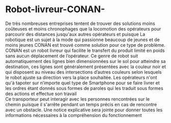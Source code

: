 # Robot-livreur-CONAN-
  De très nombreuses entreprises tentent de trouver des solutions moins coûteuses et moins chronophages que la locomotion des opérateurs pour parcourir des distances jusqu'aux autres opérateurs et puisque La robotique est un sujet à la mode qui passionne beaucoup de jeunes et de moins jeunes CONAN est trouvé comme solution pour ce type de problème.
  CONAN est un robot livreur qui facilite le transfert du produit limité en poids sans aucun déplacement de l’opérateur.
  Ce genre de robot suit automatiquement des lignes bien dimensionnées sur le sol pour atteindre sa destination, ces lignes sont généralement présentées avec la couleur noir et qui disposent au niveau des intersections d’autres couleurs selon lesquels le robot ajuste sa direction vers la place souhaitée.
  Les opérateurs n'ont qu'à tapoter sur n’importe quel type de Smartphone pour se faire livrer et les ordres étant donnés sous formes de paroles qui les traduit sous formes des actions et effectue son travail 	
  Ce transporteur peut interagir avec les personnes rencontrées sur le chemin puisque il s'arrête pendant un temps précis en cas de rencontre avec un obstacle.
  Une notice explicative sera jointe pour donner toutes les informations nécessaires à la compréhension du fonctionnement

